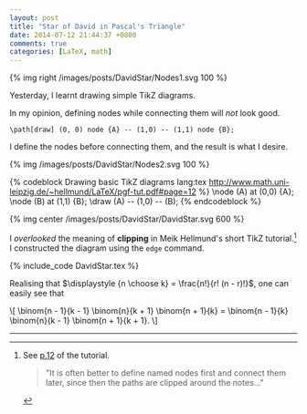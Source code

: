 ```yaml
---
layout: post
title: "Star of David in Pascal's Triangle"
date: 2014-07-12 21:44:37 +0800
comments: true
categories: [LaTeX, math]
---
```


{% img right /images/posts/DavidStar/Nodes1.svg 100 %}

Yesterday, I learnt drawing simple TikZ diagrams.

In my opinion, defining nodes while connecting them will *not* look
good.

    \path[draw] (0, 0) node {A} -- (1,0) -- (1,1) node {B};

I define the nodes before connecting them, and the result is what I
desire.

{% img /images/posts/DavidStar/Nodes2.svg 100 %}
<!-- The image overlapped with the code block. -->

{% codeblock Drawing basic TikZ diagrams lang:tex http://www.math.uni-leipzig.de/~hellmund/LaTeX/pgf-tut.pdf#page=12 %}
\node (A) at (0,0) {A};
\node (B) at (1,1) {B};
\draw (A) -- (1,0) -- (B);
{% endcodeblock %}

{% img center /images/posts/DavidStar/DavidStar.svg 600 %}

I *overlooked* the meaning of **clipping** in Meik Hellmund's short
TikZ tutorial.[^1]  I constructed the diagram using the `edge`
command.

{% include_code DavidStar.tex %}

Realising that $\displaystyle {n \choose k} = \frac{n!}{r! (n - r)!}$,
one can easily see that

\\[
\binom{n - 1}{k - 1} \binom{n}{k + 1} \binom{n + 1}{k} =
  \binom{n - 1}{k} \binom{n}{k - 1} \binom{n + 1}{k + 1}.
\\]

---
[^1]:
    See [p.12][tikztut12] of the tutorial.

    > "It is often better to define named nodes first and connect them
    > later, since then the paths are clipped around the notes..."

[tikztut12]: http://www.math.uni-leipzig.de/~hellmund/LaTeX/pgf-tut.pdf#page=12
